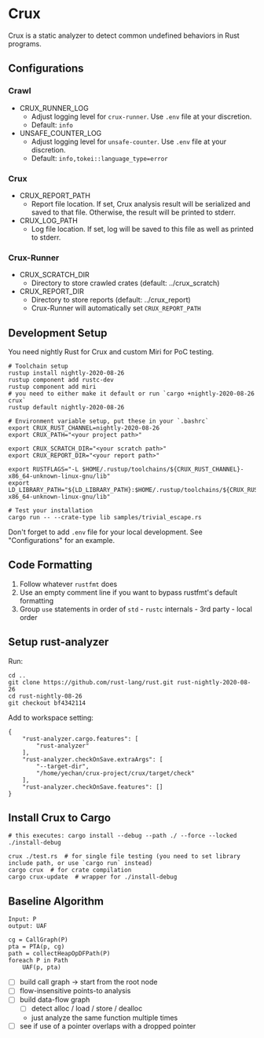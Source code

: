 # Crux

Crux is a static analyzer to detect common undefined behaviors in Rust programs.

## Configurations

### Crawl

- CRUX_RUNNER_LOG
  - Adjust logging level for `crux-runner`. Use `.env` file at your discretion.
  - Default: `info`
- UNSAFE_COUNTER_LOG
  - Adjust logging level for `unsafe-counter`. Use `.env` file at your discretion.
  - Default: `info,tokei::language_type=error`

### Crux

- CRUX_REPORT_PATH
  - Report file location. If set, Crux analysis result will be serialized and
    saved to that file. Otherwise, the result will be printed to stderr.
- CRUX_LOG_PATH
  - Log file location. If set, log will be saved to this file as well as printed to stderr.

### Crux-Runner

- CRUX_SCRATCH_DIR
  - Directory to store crawled crates (default: ../crux_scratch)
- CRUX_REPORT_DIR
  - Directory to store reports (default: ../crux_report)
  - Crux-Runner will automatically set `CRUX_REPORT_PATH`

## Development Setup

You need nightly Rust for Crux and custom Miri for PoC testing.

```
# Toolchain setup
rustup install nightly-2020-08-26
rustup component add rustc-dev
rustup component add miri
# you need to either make it default or run `cargo +nightly-2020-08-26 crux`
rustup default nightly-2020-08-26

# Environment variable setup, put these in your `.bashrc`
export CRUX_RUST_CHANNEL=nightly-2020-08-26
export CRUX_PATH="<your project path>"

export CRUX_SCRATCH_DIR="<your scratch path>"
export CRUX_REPORT_DIR="<your report path>"

export RUSTFLAGS="-L $HOME/.rustup/toolchains/${CRUX_RUST_CHANNEL}-x86_64-unknown-linux-gnu/lib"
export LD_LIBRARY_PATH="${LD_LIBRARY_PATH}:$HOME/.rustup/toolchains/${CRUX_RUST_CHANNEL}-x86_64-unknown-linux-gnu/lib"

# Test your installation
cargo run -- --crate-type lib samples/trivial_escape.rs
```

Don't forget to add `.env` file for your local development. See "Configurations" for an example.

## Code Formatting

1. Follow whatever `rustfmt` does
2. Use an empty comment line if you want to bypass rustfmt's default formatting
3. Group `use` statements in order of `std` - `rustc` internals - 3rd party - local order

## Setup rust-analyzer

Run:
```
cd ..
git clone https://github.com/rust-lang/rust.git rust-nightly-2020-08-26
cd rust-nightly-08-26
git checkout bf4342114
```

Add to workspace setting:
```
{
    "rust-analyzer.cargo.features": [
        "rust-analyzer"
    ],
    "rust-analyzer.checkOnSave.extraArgs": [
        "--target-dir",
        "/home/yechan/crux-project/crux/target/check"
    ],
    "rust-analyzer.checkOnSave.features": []
}
```

## Install Crux to Cargo

```
# this executes: cargo install --debug --path ./ --force --locked
./install-debug

crux ./test.rs  # for single file testing (you need to set library include path, or use `cargo run` instead)
cargo crux  # for crate compilation
cargo crux-update  # wrapper for ./install-debug
```

## Baseline Algorithm

```
Input: P
output: UAF

cg = CallGraph(P)
pta = PTA(p, cg)
path = collectHeapOpDFPath(P)
foreach P in Path
    UAF(p, pta)
```

- [ ] build call graph -> start from the root node
- [ ] flow-insensitive points-to analysis
- [ ] build data-flow graph
  - [ ] detect alloc / load / store / dealloc
  - just analyze the same function multiple times
- [ ] see if use of a pointer overlaps with a dropped pointer
